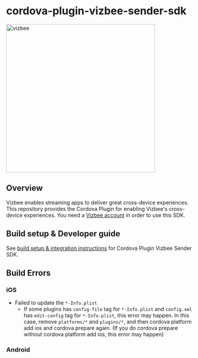 
# cordova-plugin-vizbee-sender-sdk
<img src="https://static.claspws.tv/images/common/logos/vizbee_logo_tagline.png" alt="vizbee" width="400"/>

## Overview

Vizbee enables streaming apps to deliver great cross-device experiences. This repository provides the Cordova Plugin for enabling Vizbee's cross-device experiences. You need a [Vizbee account](https://console.vizbee.tv) in order to use this SDK.

## Build setup & Developer guide

See [build setup & integration instructions](https://gist.github.com/vizbee/7b725288d2ef6ec906109a4e1a9c1ad9) for Cordova Plugin Vizbee Sender SDK.
  

## Build Errors

### iOS

- Failed to update the `*-Info.plist`  
  - If some plugins has `config-file` tag for `*-Info.plist` and `config.xml` has `edit-config` tag for `*-Info.plist`, this error may happen. In this case, remove `platforms/*` and `plugins/*`, and then cordova platform add ios and cordova prepare again. (If you do cordova prepare without cordova platform add ios, this error may happen)

### Android
